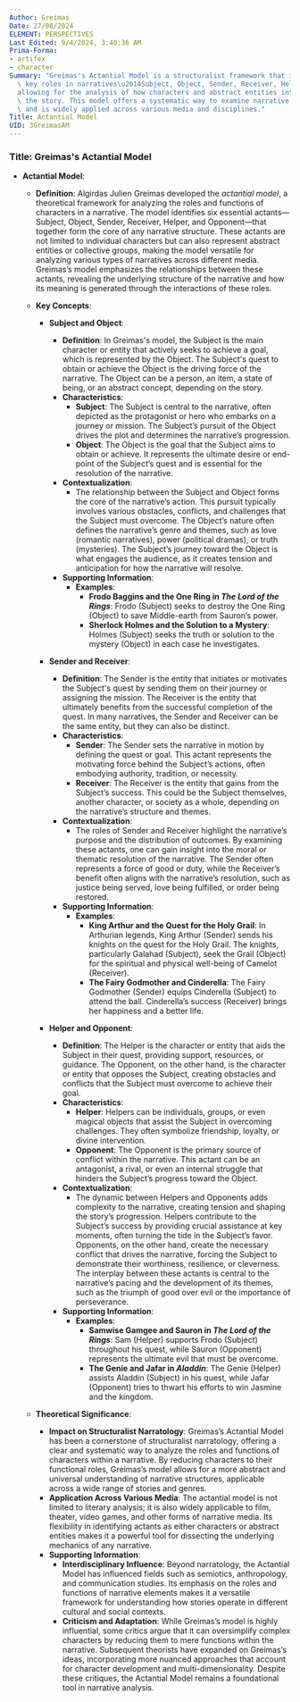 ```yaml
---
Author: Greimas
Date: 27/08/2024
ELEMENT: PERSPECTIVES
Last Edited: 9/4/2024, 3:40:36 AM
Prima-Forma:
- artifex
- character
Summary: "Greimas's Actantial Model is a structuralist framework that identifies six\
  \ key roles in narratives\u2014Subject, Object, Sender, Receiver, Helper, and Opponent\u2014\
  allowing for the analysis of how characters and abstract entities interact to drive\
  \ the story. This model offers a systematic way to examine narrative structures\
  \ and is widely applied across various media and disciplines."
Title: Actantial Model
UID: 3GreimasAM
---
```

### Title: **Greimas's Actantial Model**

- **Actantial Model**:
  - **Definition**: Algirdas Julien Greimas developed the *actantial model*, a theoretical framework for analyzing the roles and functions of characters in a narrative. The model identifies six essential actants—Subject, Object, Sender, Receiver, Helper, and Opponent—that together form the core of any narrative structure. These actants are not limited to individual characters but can also represent abstract entities or collective groups, making the model versatile for analyzing various types of narratives across different media. Greimas’s model emphasizes the relationships between these actants, revealing the underlying structure of the narrative and how its meaning is generated through the interactions of these roles.

  - **Key Concepts**:
    - **Subject and Object**:
      - **Definition**: In Greimas's model, the Subject is the main character or entity that actively seeks to achieve a goal, which is represented by the Object. The Subject's quest to obtain or achieve the Object is the driving force of the narrative. The Object can be a person, an item, a state of being, or an abstract concept, depending on the story.
      - **Characteristics**:
        - **Subject**: The Subject is central to the narrative, often depicted as the protagonist or hero who embarks on a journey or mission. The Subject’s pursuit of the Object drives the plot and determines the narrative’s progression.
        - **Object**: The Object is the goal that the Subject aims to obtain or achieve. It represents the ultimate desire or end-point of the Subject’s quest and is essential for the resolution of the narrative.
      - **Contextualization**:
        - The relationship between the Subject and Object forms the core of the narrative’s action. This pursuit typically involves various obstacles, conflicts, and challenges that the Subject must overcome. The Object’s nature often defines the narrative’s genre and themes, such as love (romantic narratives), power (political dramas), or truth (mysteries). The Subject’s journey toward the Object is what engages the audience, as it creates tension and anticipation for how the narrative will resolve.
      - **Supporting Information**:
        - **Examples**:
          - **Frodo Baggins and the One Ring in *The Lord of the Rings***: Frodo (Subject) seeks to destroy the One Ring (Object) to save Middle-earth from Sauron’s power.
          - **Sherlock Holmes and the Solution to a Mystery**: Holmes (Subject) seeks the truth or solution to the mystery (Object) in each case he investigates.

    - **Sender and Receiver**:
      - **Definition**: The Sender is the entity that initiates or motivates the Subject's quest by sending them on their journey or assigning the mission. The Receiver is the entity that ultimately benefits from the successful completion of the quest. In many narratives, the Sender and Receiver can be the same entity, but they can also be distinct.
      - **Characteristics**:
        - **Sender**: The Sender sets the narrative in motion by defining the quest or goal. This actant represents the motivating force behind the Subject’s actions, often embodying authority, tradition, or necessity.
        - **Receiver**: The Receiver is the entity that gains from the Subject’s success. This could be the Subject themselves, another character, or society as a whole, depending on the narrative’s structure and themes.
      - **Contextualization**:
        - The roles of Sender and Receiver highlight the narrative’s purpose and the distribution of outcomes. By examining these actants, one can gain insight into the moral or thematic resolution of the narrative. The Sender often represents a force of good or duty, while the Receiver’s benefit often aligns with the narrative’s resolution, such as justice being served, love being fulfilled, or order being restored.
      - **Supporting Information**:
        - **Examples**:
          - **King Arthur and the Quest for the Holy Grail**: In Arthurian legends, King Arthur (Sender) sends his knights on the quest for the Holy Grail. The knights, particularly Galahad (Subject), seek the Grail (Object) for the spiritual and physical well-being of Camelot (Receiver).
          - **The Fairy Godmother and Cinderella**: The Fairy Godmother (Sender) equips Cinderella (Subject) to attend the ball. Cinderella’s success (Receiver) brings her happiness and a better life.

    - **Helper and Opponent**:
      - **Definition**: The Helper is the character or entity that aids the Subject in their quest, providing support, resources, or guidance. The Opponent, on the other hand, is the character or entity that opposes the Subject, creating obstacles and conflicts that the Subject must overcome to achieve their goal.
      - **Characteristics**:
        - **Helper**: Helpers can be individuals, groups, or even magical objects that assist the Subject in overcoming challenges. They often symbolize friendship, loyalty, or divine intervention.
        - **Opponent**: The Opponent is the primary source of conflict within the narrative. This actant can be an antagonist, a rival, or even an internal struggle that hinders the Subject’s progress toward the Object.
      - **Contextualization**:
        - The dynamic between Helpers and Opponents adds complexity to the narrative, creating tension and shaping the story’s progression. Helpers contribute to the Subject’s success by providing crucial assistance at key moments, often turning the tide in the Subject’s favor. Opponents, on the other hand, create the necessary conflict that drives the narrative, forcing the Subject to demonstrate their worthiness, resilience, or cleverness. The interplay between these actants is central to the narrative’s pacing and the development of its themes, such as the triumph of good over evil or the importance of perseverance.
      - **Supporting Information**:
        - **Examples**:
          - **Samwise Gamgee and Sauron in *The Lord of the Rings***: Sam (Helper) supports Frodo (Subject) throughout his quest, while Sauron (Opponent) represents the ultimate evil that must be overcome.
          - **The Genie and Jafar in *Aladdin***: The Genie (Helper) assists Aladdin (Subject) in his quest, while Jafar (Opponent) tries to thwart his efforts to win Jasmine and the kingdom.

  - **Theoretical Significance**:
    - **Impact on Structuralist Narratology**: Greimas’s Actantial Model has been a cornerstone of structuralist narratology, offering a clear and systematic way to analyze the roles and functions of characters within a narrative. By reducing characters to their functional roles, Greimas’s model allows for a more abstract and universal understanding of narrative structures, applicable across a wide range of stories and genres.
    - **Application Across Various Media**: The actantial model is not limited to literary analysis; it is also widely applicable to film, theater, video games, and other forms of narrative media. Its flexibility in identifying actants as either characters or abstract entities makes it a powerful tool for dissecting the underlying mechanics of any narrative.
    - **Supporting Information**:
      - **Interdisciplinary Influence**: Beyond narratology, the Actantial Model has influenced fields such as semiotics, anthropology, and communication studies. Its emphasis on the roles and functions of narrative elements makes it a versatile framework for understanding how stories operate in different cultural and social contexts.
      - **Criticism and Adaptation**: While Greimas’s model is highly influential, some critics argue that it can oversimplify complex characters by reducing them to mere functions within the narrative. Subsequent theorists have expanded on Greimas’s ideas, incorporating more nuanced approaches that account for character development and multi-dimensionality. Despite these critiques, the Actantial Model remains a foundational tool in narrative analysis.
